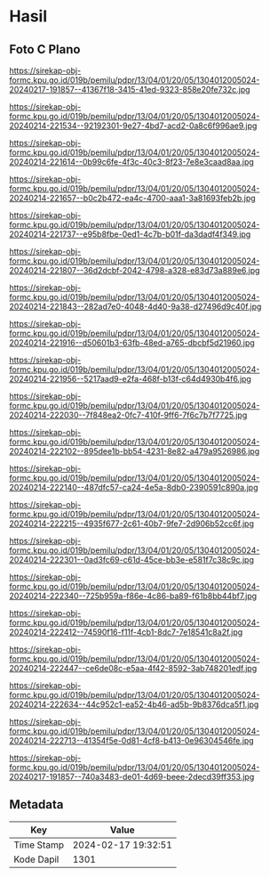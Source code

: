 # Hasil

## Foto C Plano

https://sirekap-obj-formc.kpu.go.id/019b/pemilu/pdpr/13/04/01/20/05/1304012005024-20240217-191857--41367f18-3415-41ed-9323-858e20fe732c.jpg

https://sirekap-obj-formc.kpu.go.id/019b/pemilu/pdpr/13/04/01/20/05/1304012005024-20240214-221534--92192301-9e27-4bd7-acd2-0a8c6f996ae9.jpg

https://sirekap-obj-formc.kpu.go.id/019b/pemilu/pdpr/13/04/01/20/05/1304012005024-20240214-221614--0b99c6fe-4f3c-40c3-8f23-7e8e3caad8aa.jpg

https://sirekap-obj-formc.kpu.go.id/019b/pemilu/pdpr/13/04/01/20/05/1304012005024-20240214-221657--b0c2b472-ea4c-4700-aaa1-3a81693feb2b.jpg

https://sirekap-obj-formc.kpu.go.id/019b/pemilu/pdpr/13/04/01/20/05/1304012005024-20240214-221737--e95b8fbe-0ed1-4c7b-b01f-da3dadf4f349.jpg

https://sirekap-obj-formc.kpu.go.id/019b/pemilu/pdpr/13/04/01/20/05/1304012005024-20240214-221807--36d2dcbf-2042-4798-a328-e83d73a889e6.jpg

https://sirekap-obj-formc.kpu.go.id/019b/pemilu/pdpr/13/04/01/20/05/1304012005024-20240214-221843--282ad7e0-4048-4d40-9a38-d27496d9c40f.jpg

https://sirekap-obj-formc.kpu.go.id/019b/pemilu/pdpr/13/04/01/20/05/1304012005024-20240214-221916--d50601b3-63fb-48ed-a765-dbcbf5d21960.jpg

https://sirekap-obj-formc.kpu.go.id/019b/pemilu/pdpr/13/04/01/20/05/1304012005024-20240214-221956--5217aad9-e2fa-468f-b13f-c64d4930b4f6.jpg

https://sirekap-obj-formc.kpu.go.id/019b/pemilu/pdpr/13/04/01/20/05/1304012005024-20240214-222030--7f848ea2-0fc7-410f-9ff6-7f6c7b7f7725.jpg

https://sirekap-obj-formc.kpu.go.id/019b/pemilu/pdpr/13/04/01/20/05/1304012005024-20240214-222102--895dee1b-bb54-4231-8e82-a479a9526986.jpg

https://sirekap-obj-formc.kpu.go.id/019b/pemilu/pdpr/13/04/01/20/05/1304012005024-20240214-222140--487dfc57-ca24-4e5a-8db0-2390591c890a.jpg

https://sirekap-obj-formc.kpu.go.id/019b/pemilu/pdpr/13/04/01/20/05/1304012005024-20240214-222215--4935f677-2c61-40b7-9fe7-2d906b52cc6f.jpg

https://sirekap-obj-formc.kpu.go.id/019b/pemilu/pdpr/13/04/01/20/05/1304012005024-20240214-222301--0ad3fc69-c61d-45ce-bb3e-e581f7c38c9c.jpg

https://sirekap-obj-formc.kpu.go.id/019b/pemilu/pdpr/13/04/01/20/05/1304012005024-20240214-222340--725b959a-f86e-4c86-ba89-f61b8bb44bf7.jpg

https://sirekap-obj-formc.kpu.go.id/019b/pemilu/pdpr/13/04/01/20/05/1304012005024-20240214-222412--74590f16-f11f-4cb1-8dc7-7e18541c8a2f.jpg

https://sirekap-obj-formc.kpu.go.id/019b/pemilu/pdpr/13/04/01/20/05/1304012005024-20240214-222447--ce6de08c-e5aa-4f42-8592-3ab748201edf.jpg

https://sirekap-obj-formc.kpu.go.id/019b/pemilu/pdpr/13/04/01/20/05/1304012005024-20240214-222634--44c952c1-ea52-4b46-ad5b-9b8376dca5f1.jpg

https://sirekap-obj-formc.kpu.go.id/019b/pemilu/pdpr/13/04/01/20/05/1304012005024-20240214-222713--41354f5e-0d81-4cf8-b413-0e96304546fe.jpg

https://sirekap-obj-formc.kpu.go.id/019b/pemilu/pdpr/13/04/01/20/05/1304012005024-20240217-191857--740a3483-de01-4d69-beee-2decd39ff353.jpg


## Metadata

| Key        | Value               |
| ---------- | ------------------- |
| Time Stamp | 2024-02-17 19:32:51 |
| Kode Dapil | 1301                |



